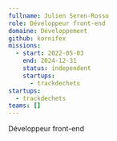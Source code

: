 ```yaml
---
fullname: Julien Seren-Rosso
role: Développeur front-end
domaine: Développement
github: kornifex
missions:
  - start: 2022-05-03
    end: 2024-12-31
    status: independent
    startups:
      - trackdechets
startups:
  - trackdechets
teams: []
---
```

Développeur front-end